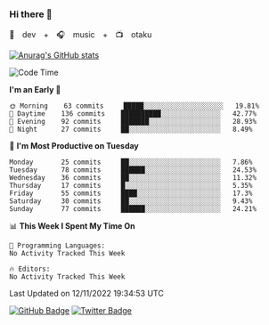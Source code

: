 ### Hi there 👋

🚀　dev　+　🎧　music　+　📺　otaku


[![Anurag's GitHub stats](https://github-readme-stats.vercel.app/api?username=koheitasaka&count_private=true&show_icons=true&theme=monokai)](https://github.com/koheitasaka/github-readme-stats)

<!--START_SECTION:waka-->
![Code Time](http://img.shields.io/badge/Code%20Time-1%2C161%20hrs%2023%20mins-blue)

**I'm an Early 🐤** 

```text
🌞 Morning    63 commits     █████░░░░░░░░░░░░░░░░░░░░   19.81% 
🌆 Daytime    136 commits    ██████████░░░░░░░░░░░░░░░   42.77% 
🌃 Evening    92 commits     ███████░░░░░░░░░░░░░░░░░░   28.93% 
🌙 Night      27 commits     ██░░░░░░░░░░░░░░░░░░░░░░░   8.49%

```
📅 **I'm Most Productive on Tuesday** 

```text
Monday       25 commits     ██░░░░░░░░░░░░░░░░░░░░░░░   7.86% 
Tuesday      78 commits     ██████░░░░░░░░░░░░░░░░░░░   24.53% 
Wednesday    36 commits     ██░░░░░░░░░░░░░░░░░░░░░░░   11.32% 
Thursday     17 commits     █░░░░░░░░░░░░░░░░░░░░░░░░   5.35% 
Friday       55 commits     ████░░░░░░░░░░░░░░░░░░░░░   17.3% 
Saturday     30 commits     ██░░░░░░░░░░░░░░░░░░░░░░░   9.43% 
Sunday       77 commits     ██████░░░░░░░░░░░░░░░░░░░   24.21%

```


📊 **This Week I Spent My Time On** 

```text
💬 Programming Languages: 
No Activity Tracked This Week

🔥 Editors: 
No Activity Tracked This Week

```


 Last Updated on 12/11/2022 19:34:53 UTC
<!--END_SECTION:waka-->

[![GitHub Badge](https://img.shields.io/badge/GitHub-100000?style=for-the-badge&logo=github&logoColor=white)](https://github.com/koheitasaka)
[![Twitter Badge](https://img.shields.io/badge/Twitter-1DA1F2?style=for-the-badge&logo=twitter&logoColor=white)](https://twitter.com/sleep_asleep_)
